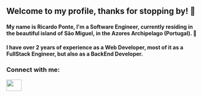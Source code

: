 ## Welcome to my profile, thanks for stopping by! 👋

#### My name is Ricardo Ponte, I'm a Software Engineer, currently residing in the beautiful island of São Miguel, in the Azores Archipelago (Portugal). 🌄

#### I have over 2 years of experience as a Web Developer, most of it as a FullStack Engineer, but also as a BackEnd Developer.

<h3 align="left">Connect with me:</h3>
<p align="left">
<a href="https://www.linkedin.com/in/rfp135" target="blank"><img align="center" src="https://cdn.jsdelivr.net/npm/simple-icons@3.0.1/icons/linkedin.svg" alt="" height="30" width="40" /></a>
</p>


<!--
**135Marc/135Marc** is a ✨ _special_ ✨ repository because its `README.md` (this file) appears on your GitHub profile.

Here are some ideas to get you started:

- 🔭 I’m currently working on ...
- 🌱 I’m currently learning ...
- 👯 I’m looking to collaborate on ...
- 🤔 I’m looking for help with ...
- 💬 Ask me about ...
- 📫 How to reach me: ...
- 😄 Pronouns: ...
- ⚡ Fun fact: ...
-->
